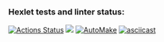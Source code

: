 ### Hexlet tests and linter status:
[![Actions Status](https://github.com/spolozova/frontend-project-lvl1/workflows/hexlet-check/badge.svg)](https://github.com/spolozova/frontend-project-lvl1/actions)
<a href="https://codeclimate.com/github/spolozova/frontend-project-lvl1/maintainability"><img src="https://api.codeclimate.com/v1/badges/38b6109f85fe7171c33c/maintainability" /></a>
[![AutoMake](https://github.com/spolozova/frontend-project-lvl1/workflows/AutoMake/badge.svg)](https://github.com/spolozova/frontend-project-lvl1/actions)
[![asciicast](https://asciinema.org/a/381366.svg)](https://asciinema.org/a/381366)